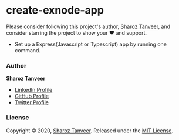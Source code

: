 # create-exnode-app
Please consider following this project's author, [Sharoz Tanveer](https://github.com/ShahrozTanveer), and consider starring the project to show your :heart: and support.

* Set up a Express(Javascript or Typescript) app by running one command.

### Author

**Sharoz Tanveer**

* [LinkedIn Profile](https://www.linkedin.com/in/sharoztanveer/)
* [GitHub Profile](https://github.com/ShahrozTanveer)
* [Twitter Profile](https://twitter.com/saadtanveer3121)

### License

Copyright © 2020, [Sharoz Tanveer](https://github.com/ShahrozTanveer).
Released under the [MIT License](LICENSE).

